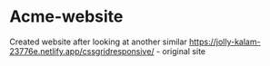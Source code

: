 # Acme-website
Created website after looking at another similar
https://jolly-kalam-23776e.netlify.app/cssgridresponsive/ - original site
